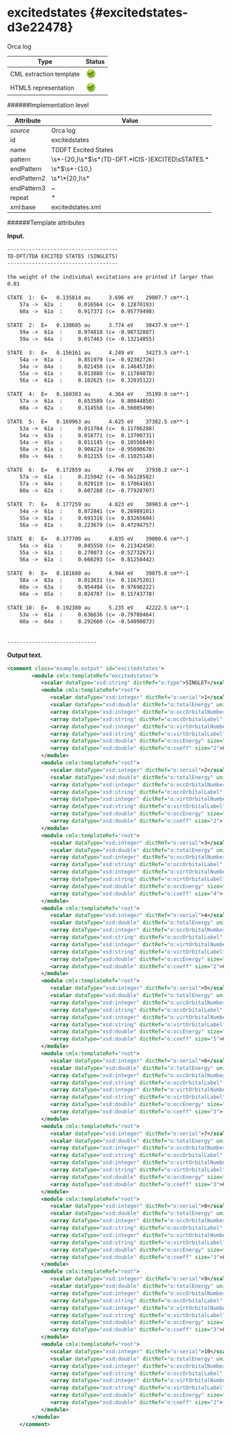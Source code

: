 # excitedstates {#excitedstates-d3e22478}

Orca log


| Type                                                                                                                                                | Status                                                                                                                                              |
|----|----|
| CML extraction template                                                                                                                             | ![](/imgs/Total.png)                                                                                                                                |
| HTML5 representation                                                                                                                                | ![](/imgs/Total.png)                                                                                                                                |

######Implementation level

| Attribute                                                                                                                                           | Value                                                                                                                                               |
|----|----|
| *source*                                                                                                                                            | Orca log                                                                                                                                            |
| id                                                                                                                                                  | excitedstates                                                                                                                                       |
| name                                                                                                                                                | TDDFT Excited States                                                                                                                                |
| pattern                                                                                                                                             | \\s\*-{20,}\\s\*\$\\s\*(TD-DFT.\*ICIS-)EXCITED\\sSTATES.\*                                                                                          |
| endPattern                                                                                                                                          | \\s\*\$\\s\*-{10,}                                                                                                                                  |
| endPattern2                                                                                                                                         | \\s\*\\\*{20,}\\s\*                                                                                                                                 |
| endPattern3                                                                                                                                         | \~                                                                                                                                                  |
| repeat                                                                                                                                              | \*                                                                                                                                                  |
| xml:base                                                                                                                                            | excitedstates.xml                                                                                                                                   |

######Template attributes

**Input.**

    ------------------------------------
    TD-DFT/TDA EXCITED STATES (SINGLETS)
    ------------------------------------

    the weight of the individual excitations are printed if larger than 0.01

    STATE  1:  E=   0.135814 au      3.696 eV    29807.7 cm**-1
        57a ->  62a  :     0.016564 (c=  0.12870193)
        60a ->  61a  :     0.917371 (c=  0.95779498)

    STATE  2:  E=   0.138685 au      3.774 eV    30437.9 cm**-1
        59a ->  61a  :     0.974818 (c= -0.98732887)
        59a ->  64a  :     0.017463 (c= -0.13214855)

    STATE  3:  E=   0.156161 au      4.249 eV    34273.5 cm**-1
        54a ->  61a  :     0.851979 (c= -0.92302726)
        54a ->  64a  :     0.021450 (c=  0.14645710)
        55a ->  61a  :     0.013888 (c=  0.11784878)
        56a ->  61a  :     0.102625 (c=  0.32035122)

    STATE  4:  E=   0.160383 au      4.364 eV    35199.9 cm**-1
        57a ->  61a  :     0.653589 (c=  0.80844850)
        60a ->  62a  :     0.314558 (c= -0.56085490)

    STATE  5:  E=   0.169963 au      4.625 eV    37302.5 cm**-1
        53a ->  61a  :     0.013704 (c=  0.11706288)
        54a ->  63a  :     0.018771 (c=  0.13700731)
        54a ->  65a  :     0.011145 (c=  0.10556849)
        58a ->  61a  :     0.904224 (c= -0.95090670)
        60a ->  64a  :     0.012155 (c= -0.11025148)

    STATE  6:  E=   0.172859 au      4.704 eV    37938.2 cm**-1
        57a ->  61a  :     0.315042 (c= -0.56128582)
        57a ->  64a  :     0.029119 (c=  0.17064165)
        60a ->  62a  :     0.607288 (c= -0.77928707)

    STATE  7:  E=   0.177259 au      4.823 eV    38903.8 cm**-1
        54a ->  61a  :     0.072841 (c=  0.26989101)
        55a ->  61a  :     0.693316 (c=  0.83265604)
        56a ->  61a  :     0.223679 (c=  0.47294757)

    STATE  8:  E=   0.177700 au      4.835 eV    39000.6 cm**-1
        54a ->  61a  :     0.045550 (c=  0.21342458)
        55a ->  61a  :     0.278073 (c= -0.52732671)
        56a ->  61a  :     0.660293 (c=  0.81258442)

    STATE  9:  E=   0.181688 au      4.944 eV    39875.8 cm**-1
        58a ->  63a  :     0.013631 (c=  0.11675201)
        60a ->  63a  :     0.954494 (c=  0.97698222)
        60a ->  65a  :     0.024787 (c=  0.15743778)

    STATE 10:  E=   0.192380 au      5.235 eV    42222.5 cm**-1
        53a ->  61a  :     0.636636 (c= -0.79789464)
        60a ->  64a  :     0.292660 (c= -0.54098073)


    -----------------------------   
        

**Output text.**

```xml
<comment class="example.output" id="excitedstates">
        <module cmlx:templateRef="excitedstates"> 
           <scalar dataType="xsd:string" dictRef="o:type">SINGLET</scalar>
           <module cmlx:templateRef="root">
              <scalar dataType="xsd:integer" dictRef="o:serial">1</scalar>
              <scalar dataType="xsd:double" dictRef="o:totalEnergy" units="nonsi:hartree">0.135814</scalar>
              <array dataType="xsd:integer" dictRef="o:occOrbitalNumber" size="2">57 60</array>
              <array dataType="xsd:string" dictRef="o:occOrbitalLabel" size="2">a a</array>
              <array dataType="xsd:integer" dictRef="o:virtOrbitalNumber" size="2">62 61</array>
              <array dataType="xsd:string" dictRef="o:virtOrbitalLabel" size="2">a a</array>
              <array dataType="xsd:double" dictRef="o:occEnergy" size="2">0.016564 0.917371</array>
              <array dataType="xsd:double" dictRef="o:coeff" size="2">0.12870193 0.95779498</array>
           </module>
           <module cmlx:templateRef="root">
              <scalar dataType="xsd:integer" dictRef="o:serial">2</scalar>
              <scalar dataType="xsd:double" dictRef="o:totalEnergy" units="nonsi:hartree">0.138685</scalar>
              <array dataType="xsd:integer" dictRef="o:occOrbitalNumber" size="2">59 59</array>
              <array dataType="xsd:string" dictRef="o:occOrbitalLabel" size="2">a a</array>
              <array dataType="xsd:integer" dictRef="o:virtOrbitalNumber" size="2">61 64</array>
              <array dataType="xsd:string" dictRef="o:virtOrbitalLabel" size="2">a a</array>
              <array dataType="xsd:double" dictRef="o:occEnergy" size="2">0.974818 0.017463</array>
              <array dataType="xsd:double" dictRef="o:coeff" size="2">-0.98732887 -0.13214855</array>
           </module>
           <module cmlx:templateRef="root">
              <scalar dataType="xsd:integer" dictRef="o:serial">3</scalar>
              <scalar dataType="xsd:double" dictRef="o:totalEnergy" units="nonsi:hartree">0.156161</scalar>
              <array dataType="xsd:integer" dictRef="o:occOrbitalNumber" size="4">54 54 55 56</array>
              <array dataType="xsd:string" dictRef="o:occOrbitalLabel" size="4">a a a a</array>
              <array dataType="xsd:integer" dictRef="o:virtOrbitalNumber" size="4">61 64 61 61</array>
              <array dataType="xsd:string" dictRef="o:virtOrbitalLabel" size="4">a a a a</array>
              <array dataType="xsd:double" dictRef="o:occEnergy" size="4">0.851979 0.021450 0.013888 0.102625</array>
              <array dataType="xsd:double" dictRef="o:coeff" size="4">-0.92302726 0.14645710 0.11784878 0.32035122</array>
           </module>
           <module cmlx:templateRef="root">
              <scalar dataType="xsd:integer" dictRef="o:serial">4</scalar>
              <scalar dataType="xsd:double" dictRef="o:totalEnergy" units="nonsi:hartree">0.160383</scalar>
              <array dataType="xsd:integer" dictRef="o:occOrbitalNumber" size="2">57 60</array>
              <array dataType="xsd:string" dictRef="o:occOrbitalLabel" size="2">a a</array>
              <array dataType="xsd:integer" dictRef="o:virtOrbitalNumber" size="2">61 62</array>
              <array dataType="xsd:string" dictRef="o:virtOrbitalLabel" size="2">a a</array>
              <array dataType="xsd:double" dictRef="o:occEnergy" size="2">0.653589 0.314558</array>
              <array dataType="xsd:double" dictRef="o:coeff" size="2">0.80844850 -0.56085490</array>
           </module>
           <module cmlx:templateRef="root">
              <scalar dataType="xsd:integer" dictRef="o:serial">5</scalar>
              <scalar dataType="xsd:double" dictRef="o:totalEnergy" units="nonsi:hartree">0.169963</scalar>
              <array dataType="xsd:integer" dictRef="o:occOrbitalNumber" size="5">53 54 54 58 60</array>
              <array dataType="xsd:string" dictRef="o:occOrbitalLabel" size="5">a a a a a</array>
              <array dataType="xsd:integer" dictRef="o:virtOrbitalNumber" size="5">61 63 65 61 64</array>
              <array dataType="xsd:string" dictRef="o:virtOrbitalLabel" size="5">a a a a a</array>
              <array dataType="xsd:double" dictRef="o:occEnergy" size="5">0.013704 0.018771 0.011145 0.904224 0.012155</array>
              <array dataType="xsd:double" dictRef="o:coeff" size="5">0.11706288 0.13700731 0.10556849 -0.95090670 -0.11025148</array>
           </module>
           <module cmlx:templateRef="root">
              <scalar dataType="xsd:integer" dictRef="o:serial">6</scalar>
              <scalar dataType="xsd:double" dictRef="o:totalEnergy" units="nonsi:hartree">0.172859</scalar>
              <array dataType="xsd:integer" dictRef="o:occOrbitalNumber" size="3">57 57 60</array>
              <array dataType="xsd:string" dictRef="o:occOrbitalLabel" size="3">a a a</array>
              <array dataType="xsd:integer" dictRef="o:virtOrbitalNumber" size="3">61 64 62</array>
              <array dataType="xsd:string" dictRef="o:virtOrbitalLabel" size="3">a a a</array>
              <array dataType="xsd:double" dictRef="o:occEnergy" size="3">0.315042 0.029119 0.607288</array>
              <array dataType="xsd:double" dictRef="o:coeff" size="3">-0.56128582 0.17064165 -0.77928707</array>
           </module>
           <module cmlx:templateRef="root">
              <scalar dataType="xsd:integer" dictRef="o:serial">7</scalar>
              <scalar dataType="xsd:double" dictRef="o:totalEnergy" units="nonsi:hartree">0.177259</scalar>
              <array dataType="xsd:integer" dictRef="o:occOrbitalNumber" size="3">54 55 56</array>
              <array dataType="xsd:string" dictRef="o:occOrbitalLabel" size="3">a a a</array>
              <array dataType="xsd:integer" dictRef="o:virtOrbitalNumber" size="3">61 61 61</array>
              <array dataType="xsd:string" dictRef="o:virtOrbitalLabel" size="3">a a a</array>
              <array dataType="xsd:double" dictRef="o:occEnergy" size="3">0.072841 0.693316 0.223679</array>
              <array dataType="xsd:double" dictRef="o:coeff" size="3">0.26989101 0.83265604 0.47294757</array>
           </module>
           <module cmlx:templateRef="root">
              <scalar dataType="xsd:integer" dictRef="o:serial">8</scalar>
              <scalar dataType="xsd:double" dictRef="o:totalEnergy" units="nonsi:hartree">0.177700</scalar>
              <array dataType="xsd:integer" dictRef="o:occOrbitalNumber" size="3">54 55 56</array>
              <array dataType="xsd:string" dictRef="o:occOrbitalLabel" size="3">a a a</array>
              <array dataType="xsd:integer" dictRef="o:virtOrbitalNumber" size="3">61 61 61</array>
              <array dataType="xsd:string" dictRef="o:virtOrbitalLabel" size="3">a a a</array>
              <array dataType="xsd:double" dictRef="o:occEnergy" size="3">0.045550 0.278073 0.660293</array>
              <array dataType="xsd:double" dictRef="o:coeff" size="3">0.21342458 -0.52732671 0.81258442</array>
           </module>
           <module cmlx:templateRef="root">
              <scalar dataType="xsd:integer" dictRef="o:serial">9</scalar>
              <scalar dataType="xsd:double" dictRef="o:totalEnergy" units="nonsi:hartree">0.181688</scalar>
              <array dataType="xsd:integer" dictRef="o:occOrbitalNumber" size="3">58 60 60</array>
              <array dataType="xsd:string" dictRef="o:occOrbitalLabel" size="3">a a a</array>
              <array dataType="xsd:integer" dictRef="o:virtOrbitalNumber" size="3">63 63 65</array>
              <array dataType="xsd:string" dictRef="o:virtOrbitalLabel" size="3">a a a</array>
              <array dataType="xsd:double" dictRef="o:occEnergy" size="3">0.013631 0.954494 0.024787</array>
              <array dataType="xsd:double" dictRef="o:coeff" size="3">0.11675201 0.97698222 0.15743778</array>
           </module>
           <module cmlx:templateRef="root">
              <scalar dataType="xsd:integer" dictRef="o:serial">10</scalar>
              <scalar dataType="xsd:double" dictRef="o:totalEnergy" units="nonsi:hartree">0.192380</scalar>
              <array dataType="xsd:integer" dictRef="o:occOrbitalNumber" size="2">53 60</array>
              <array dataType="xsd:string" dictRef="o:occOrbitalLabel" size="2">a a</array>
              <array dataType="xsd:integer" dictRef="o:virtOrbitalNumber" size="2">61 64</array>
              <array dataType="xsd:string" dictRef="o:virtOrbitalLabel" size="2">a a</array>
              <array dataType="xsd:double" dictRef="o:occEnergy" size="2">0.636636 0.292660</array>
              <array dataType="xsd:double" dictRef="o:coeff" size="2">-0.79789464 -0.54098073</array>
           </module>
        </module>         
    </comment>
```
